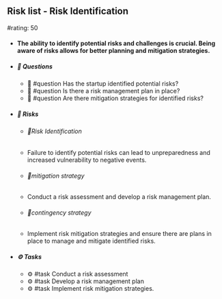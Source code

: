 ## Risk list - Risk Identification
#rating: 50
- #### The ability to identify potential risks and challenges is crucial. Being aware of risks allows for better planning and mitigation strategies.
- ##### 💭 Questions
  - 💭 #question Has the startup identified potential risks?
  - 💭 #question Is there a risk management plan in place?
  - 💭 #question Are there mitigation strategies for identified risks?
- ##### 🚨 Risks

  - ###### 🚨Risk Identification
  - Failure to identify potential risks can lead to unpreparedness and increased vulnerability to negative events.
  - ###### 🚨mitigation strategy
  - Conduct a risk assessment and develop a risk management plan.
  - ###### 🚨contingency strategy
  - Implement risk mitigation strategies and ensure there are plans in place to manage and mitigate identified risks.
- ##### ⚙️ Tasks
  - ⚙️ #task Conduct a risk assessment
  - ⚙️ #task  Develop a risk management plan
  - ⚙️ #task  Implement risk mitigation strategies.


